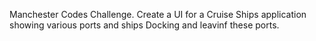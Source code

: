 Manchester Codes Challenge.
Create a UI for a Cruise Ships application showing various ports and ships Docking and leavinf these ports.